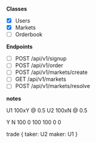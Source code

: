**Classes**

- [x] Users
- [x] Markets
- [ ] Orderbook

**Endpoints**

- [ ] POST /api/v1/signup
- [ ] POST /api/v1/order
- [ ] POST /api/v1/markets/create
- [ ] GET  /api/v1/markets
- [ ] POST /api/v1/markets/resolve

**notes**

U1 100xY @ 0.5
U2 100xN @ 0.5

Y    N
100  0
100  100
0    0

trade {
  taker: U2
  maker: U1
}


